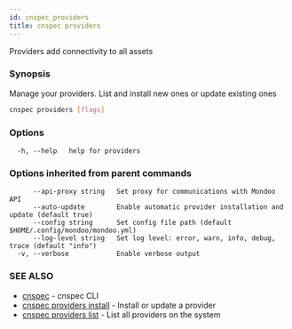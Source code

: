 ```yaml
---
id: cnspec_providers
title: cnspec providers
---
```


Providers add connectivity to all assets

### Synopsis

Manage your providers. List and install new ones or update existing ones

```bash
cnspec providers [flags]
```

### Options

```
  -h, --help   help for providers
```

### Options inherited from parent commands

```
      --api-proxy string   Set proxy for communications with Mondoo API
      --auto-update        Enable automatic provider installation and update (default true)
      --config string      Set config file path (default $HOME/.config/mondoo/mondoo.yml)
      --log-level string   Set log level: error, warn, info, debug, trace (default "info")
  -v, --verbose            Enable verbose output
```

### SEE ALSO

- [cnspec](cnspec.md) - cnspec CLI
- [cnspec providers install](cnspec_providers_install.md) - Install or update a provider
- [cnspec providers list](cnspec_providers_list.md) - List all providers on the system
